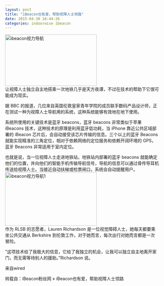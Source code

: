 ```yaml
---
layout: post
title: "iBeacon也有爱，帮助视障人士领路"
date: 2015-04-30 16:44:26
categories: indoorwise ibeacon
---
```

<p><a href="http://www.ibeaconfans.com/wp-content/uploads/2015/03/ibeacon视力导航.jpg"><img alt="ibeacon视力导航" class="alignnone size-medium wp-image-1240" height="168" src="http://www.ibeaconfans.com/wp-content/uploads/2015/03/ibeacon视力导航-300x168.jpg" width="300"/></a><br/>
让视障人士独立自主地搭乘一次地铁几乎是天方夜谭，不过在技术的帮助下它很可能成为现实。</p>


<p>据 BBC 的报道，几位来自英国伦敦皇家青年学院的成员联手数码产品设计师，正在测试一种为视障人士导航用的系统，这种系统能够有效地在地下使用。</p>


<p>系统所使用的关键技术是蓝牙 beacons，蓝牙 beacons 非常类似于苹果 iBeacons 技术，这种技术的原理是利用蓝牙低功耗，当 iPhone 靠近公共区域部署的 iBeacon 芯片后，会自动接受该芯片传输的信息。三个以上的蓝牙 Beacons 就能实现精准的三角定位，相对于依赖网络的定位服务和依赖开阔环境的 GPS，蓝牙 Beacons 非常适用于室内定位。</p>


<p>也就是说，当一位视障人士走进地铁站，地铁站内部署的蓝牙 beacons 就能确定他们的位置，并向他们的智能手机传输导航信号，导航的信息可以通过骨传导耳机传送给视障人士。当接近自动扶梯或检票闸口，系统会自动提醒用户。<br/>
<a href="http://www.ibeaconfans.com/wp-content/uploads/2015/03/ibeacon视力导航1.jpg"><img alt="ibeacon视力导航1" class="alignnone size-medium wp-image-1241" height="175" src="http://www.ibeaconfans.com/wp-content/uploads/2015/03/ibeacon视力导航1-300x175.jpg" width="300"/></a><br/>
作为 RLSB 的志愿者，Lauren Richardson 是一位视觉障碍人士，她每天都要乘坐公共交通从 Berkshire 到伦敦工作，对于她而言，每次出行对她而言都是一次冒险。</p>


<p>“这项技术给了我极大的信息，它给了我独立的机会，让我可以独立自主地离开家门，而无需等待别人的援助。”Richardson 说。</p>


<p>来自wired</p>


<p>转载自：iBeacon粉丝网 » iBeacon也有爱，帮助视障人士领路</p>